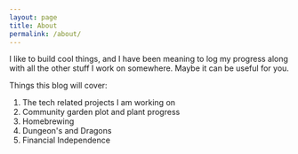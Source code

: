 ```yaml
---
layout: page
title: About
permalink: /about/
---
```


I like to build cool things, and I have been meaning to log my progress along with all the other stuff I work on somewhere.
Maybe it can be useful for you.

Things this blog will cover:
1. The tech related projects I am working on
2. Community garden plot and plant progress
3. Homebrewing 
4. Dungeon's and Dragons 
5. Financial Independence 



